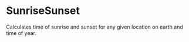 # SunriseSunset
Calculates time of sunrise and sunset for any given location on earth  and time of year.
